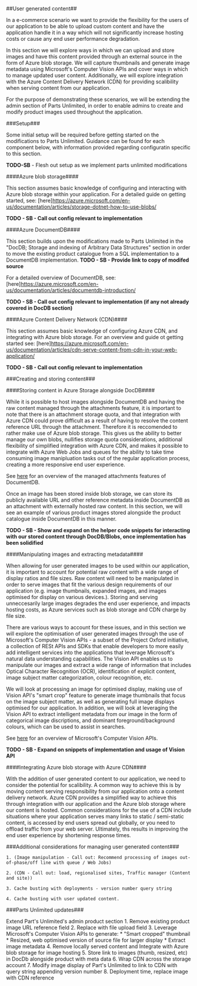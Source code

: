 ##User generated content##

In a e-commerce scenario we want to provide the flexibility for the users of our application to be able to upload custom content and have the application handle it in a way which will not significantly increase hosting costs or cause any end user performance degradation.

In this section we will explore ways in which we can upload and store images and have this content provided through an external source in the form of Azure blob storage. We will capture thumbnails and generate image metadata using Microsoft's Computer Vision APIs and cover ways in which to manage updated user content. Additionally, we will explore integration with the Azure Content Delivery Network (CDN) for providing scalibility when serving content from our application.

For the purpose of demonstrating these scenarios, we will be extending the admin section of Parts Unlimited, in order to enable admins to create and modify product images used throughout the application.

###Setup###

Some initial setup will be required before getting started on the modifications to Parts Unlimited. Guidance can be found for each component below, with information provided regarding configuratin specific to this section.

**TODO-SB** - Flesh out setup as we implement parts unlimited modifications

####Azure blob storage####

This section assumes basic knowledge of configuring and interacting with Azure blob storage within your application. For a detailed guide on getting started, see: [here]https://azure.microsoft.com/en-us/documentation/articles/storage-dotnet-how-to-use-blobs/

**TODO - SB - Call out config relevant to implementation**

####Azure DocumentDB####

This section builds upon the modifications made to Parts Unlimited in the "DocDB; Storage and indexing of Arbitrary Data Structures" section in order to move the existing product catalogue from a SQL implementation to a DocumentDB implementation.
**TODO - SB - Provide link to copy of modifed source**

For a detailed overview of DocumentDB, see: [here]https://azure.microsoft.com/en-us/documentation/articles/documentdb-introduction/

**TODO - SB - Call out config relevant to implementation (if any not already covered in DocDB section)**

####Azure Content Delivery Network (CDN)####

This section assumes basic knowledge of configuring Azure CDN, and integrating with Azure blob storage. For an overview and guide ot getting started see: [here]https://azure.microsoft.com/en-us/documentation/articles/cdn-serve-content-from-cdn-in-your-web-application/

**TODO - SB - Call out config relevant to implementation**

###Creating and storing content###

####Storing content in Azure Storage alongside DocDB####

While it is possible to host images alongside DocumentDB and having the raw content managed through the attachments feature, it is important to note that there is an attachment storage quota, and that integration with Azure CDN could prove difficult as a result of having to resolve the content reference URL through the attachment. Therefore it is reccomended to rather make use of Azure blob storage. This gives us the ability to better manage our own blobs, nullifies storage quota considerations, additional flexibility of simplified integration with Azure CDN, and makes it possible to integrate with Azure Web Jobs and queues for the ability to take time consuming image manipluation tasks out of the regular application process, creating a more responsive end user experience. 

See [here](https://msdn.microsoft.com/en-nz/library/azure/dn782196.aspx) for an overview of the managed attachments features of DocumentDB.

Once an image has been stored inside blob storage, we can store its publicly available URL and other reference metadata inside DocumentDB as an attachment with externally hosted raw content. In this section, we will see an example of various product images stored alongside the product catalogue inside DocumentDB in this manner.

**TODO - SB - Show and expand on the helper code snippets for interacting with our stored content through DocDB/Blobs, once implementation has been solidified**
	
####Manipulating images and extracting metadata####	

When allowing for user generated images to be used within our application, it is important to account for potential raw content with a wide range of display ratios and file sizes. Raw content will need to be manipulated in order to serve images that fit the various design requirements of our application (e.g. image thumbnails, expanded images, and images optimised for display on various devices.). Storing and serving unneccesarily large images degrades the end user experience, and impacts hosting costs, as Azure services such as blob storage and CDN charge by file size.

There are various ways to account for these issues, and in this section we will explore the optimisation of user generated images through the use of Microsoft's Computer Vision APIs - a subset of the Project Oxford initiative, a collection of RESt APIs and SDKs that enable developers to more easily add intelligent services into the applications that leverage Microsoft's natural data understanding capabilities. The Vision API enables us to manipulate our images and extract a wide range of information that includes Optical Character Recognition (OCR), identification of explicit content, image subject matter categorization, colour recognition, etc.

 We will look at processing an image for optimised display, making use of Vision API's "smart crop" feature to generate image thumbnails that focus on the image subject matter, as well as generating full image displays optimised for our application. In addition, we will look at leveraging the Vision API to extract intelligent metadata from our image in the form of categorical image discriptions, and dominant foreground/background colours, which can be used to assist in searches.

See [here](https://www.projectoxford.ai/vision) for an overview of Microsoft's Computer Vision APIs.

**TODO - SB - Expand on snippets of implementation and usage of Vision API**

####Integrating Azure blob storage with Azure CDN####		

With the addition of user generated content to our application, we need to consider the potential for scalibility. A common way to achieve this is by moving content serving responsibility from our application onto a content delivery network. Azure CDN provides a simplified way to achieve this through integration with our application and the Azure blob storage where our content is hosted. Common consideratiions for the use of a CDN include situations where your application serves many links to static / semi-static content, is accessed by end users spread out globally, or you need to offload traffic from your web server. Ultimately, ths results in improving the end user experience by shortening response times.
	
###Additional considerations for managing user generated content###
		
	1. (Image manipulation - Call out: Recommend processing of images out-of-phase/off line with queue / Web Jobs)
	
	2. (CDN - Call out: load, regionalised sites, Traffic manager (Content and site))	
	
	3. Cache busting with deployments - version number query string
	
	4. Cache busting with user updated content.

###Parts Unlimited updates###

Extend Part's Unlimited's admin product section
	1. Remove existing product image URL reference field
	2. Replace with file upload field
	3. Leverage Microsoft's Computer Vision APIs to generate:
		* "Smart cropped" thumbnail
		* Resized, web optimised version of source file for larger display
		* Extract image metadata
	4. Remove locally served content and Integrate with Azure blob storage for image hosting
	5. Store link to images (thumb, resized, etc) in DocDb alongside product with meta data
	6. Wrap CDN across the storage account
	7. Modify image display of Part's Unlimited to link to CDN with query string appending version number
	8. Deployment time, replace image with CDN reference

 




